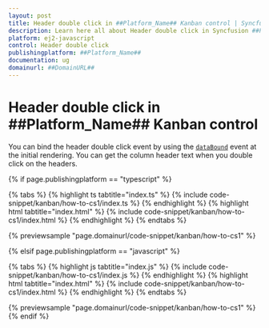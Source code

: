 ```yaml
---
layout: post
title: Header double click in ##Platform_Name## Kanban control | Syncfusion
description: Learn here all about Header double click in Syncfusion ##Platform_Name## Kanban control of Syncfusion Essential JS 2 and more.
platform: ej2-javascript
control: Header double click 
publishingplatform: ##Platform_Name##
documentation: ug
domainurl: ##DomainURL##
---
```


# Header double click in ##Platform_Name## Kanban control

You can bind the header double click event by using the [`dataBound`](../../api/kanban#dataBound) event at the initial rendering. You can get the column header text when you double click on the headers.

{% if page.publishingplatform == "typescript" %}

 {% tabs %}
{% highlight ts tabtitle="index.ts" %}
{% include code-snippet/kanban/how-to-cs1/index.ts %}
{% endhighlight %}
{% highlight html tabtitle="index.html" %}
{% include code-snippet/kanban/how-to-cs1/index.html %}
{% endhighlight %}
{% endtabs %}
        
{% previewsample "page.domainurl/code-snippet/kanban/how-to-cs1" %}

{% elsif page.publishingplatform == "javascript" %}

{% tabs %}
{% highlight js tabtitle="index.js" %}
{% include code-snippet/kanban/how-to-cs1/index.js %}
{% endhighlight %}
{% highlight html tabtitle="index.html" %}
{% include code-snippet/kanban/how-to-cs1/index.html %}
{% endhighlight %}
{% endtabs %}

{% previewsample "page.domainurl/code-snippet/kanban/how-to-cs1" %}
{% endif %}